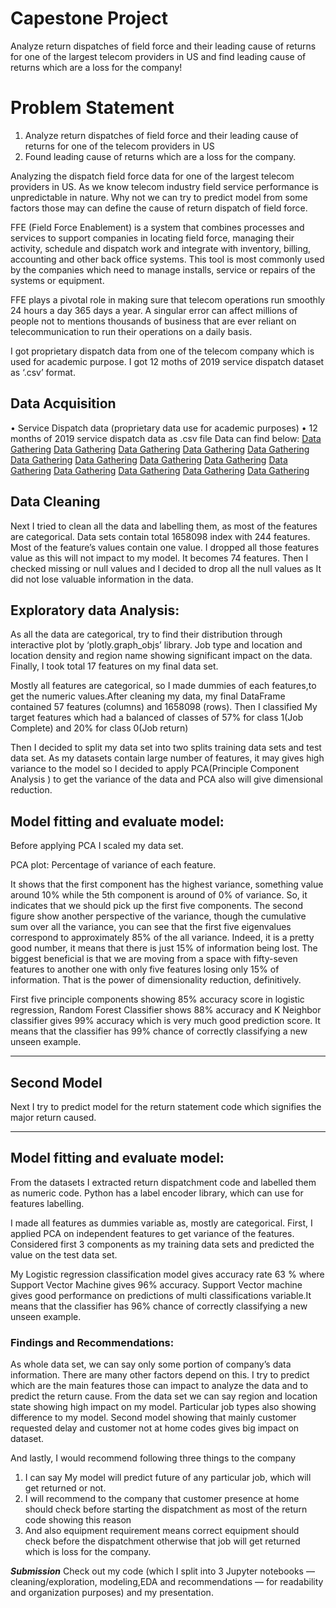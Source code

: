 # Capestone Project

Analyze return dispatches of field force and their leading cause of returns for one of the largest telecom providers in US and find leading cause of returns which are a loss for the company!

# Problem Statement

1.	Analyze return dispatches of field force and their leading cause of returns for one of the telecom providers in US
2.	Found leading cause of returns which are a loss for the company.

Analyzing the dispatch field force data for one of the largest telecom providers in US. As we know telecom industry field service performance is unpredictable in nature. Why not we can try to predict model from some factors those may can define the cause of return dispatch of field force. 

FFE (Field Force Enablement) is a system that combines processes and services to support companies in locating field force, managing their activity, schedule and dispatch work and integrate with inventory, billing, accounting and other back office systems. This tool is most commonly used by the companies which need to manage installs, service or repairs of the systems or equipment.

FFE plays a pivotal role in making sure that telecom operations run smoothly 24 hours a day 365 days a year. A singular error can affect millions of people not to mentions thousands of business that are ever reliant on telecommunication to run their operations on a daily basis.

I got proprietary dispatch data from one of the telecom company which is used for academic purpose. I got 12 moths of 2019 service dispatch dataset as ‘.csv’ format. 


## Data Acquisition

•	Service Dispatch data (proprietary data use for academic purposes)
•	12 months of 2019 service dispatch data as .csv file
Data can find below:
[Data Gathering]('./Service_Dispatch_Jan2019.csv')
[Data Gathering]('./Service_Dispatch_Jan2019.csv')
[Data Gathering]('./Service_Dispatch_Jan2019.csv')
[Data Gathering]('./Service_Dispatch_Feb2019.csv')
[Data Gathering]('./Service_Dispatch_Mar2019.csv')
[Data Gathering]('./Service_Dispatch_Apr2019.csv')
[Data Gathering]('./Service_Dispatch_May2019.csv')
[Data Gathering]('./Service_Dispatch_Jun2019.csv')
[Data Gathering]('./Service_Dispatch_Jul2019.csv')
[Data Gathering]('./Service_Dispatch_Aug2019.csv')
[Data Gathering]('./Service_Dispatch_Sep2019.csv')
[Data Gathering]('./Service_Dispatch_Oct2019.csv')
[Data Gathering]('./Service_Dispatch_Nov2019.csv')
[Data Gathering]('./Service_Dispatch_Dec2019.csv')


## Data Cleaning

Next I tried to clean all the data and labelling them, as most of the features are categorical. Data sets contain total 1658098 index with 244 features. Most of the feature’s values contain one value. I dropped all those features value as this will not impact to my model. It becomes 74 features. Then I checked missing or null values and I decided to drop all the null values as It did not lose valuable information in the data.

## Exploratory data Analysis:

As all the data are categorical, try to find their distribution through interactive plot by ‘plotly.graph_objs’ library. Job type and location and location density and region name showing significant impact on the data. Finally, I took total 17 features on my final data set.

Mostly all features are categorical, so I made dummies of each features,to get the numeric values.After cleaning my data, my final DataFrame contained 57 features (columns) and 1658098 (rows). Then I classified My target features which had a balanced of classes of 57% for class 1(Job Complete) and 20% for class 0(Job return)

Then I decided to split my data set into two splits training data sets and test data set. As my datasets contain large number of features, it may gives high variance to the model so I decided to apply PCA(Principle Component Analysis ) to get the variance of the data and PCA also will give dimensional reduction. 


## Model fitting and evaluate model:

Before applying PCA I scaled my data set.

PCA plot: Percentage of variance of each feature.

It shows that the first component has the highest variance, something value around 10% while the 5th component is around of 0% of variance. So, it indicates that we should pick up the first five components. The second figure show another perspective of the variance, though the cumulative sum over all the variance, you can see that the first five eigenvalues correspond to approximately 85% of the all variance. Indeed, it is a pretty good number, it means that there is just 15% of information being lost. The biggest beneficial is that we are moving from a space with fifty-seven features to another one with only five features losing only 15% of information. That is the power of dimensionality reduction, definitively.

First five principle components showing 85% accuracy score in logistic regression, Random Forest Classifier shows 88% accuracy and K Neighbor classifier gives 99% accuracy which is very much good prediction score. It means that the classifier has 99% chance of correctly classifying a new unseen example.

---

## Second Model

Next I try to predict model for the return statement code which signifies the major return caused.

---

## Model fitting and evaluate model:

From the datasets I extracted return dispatchment code and labelled them as numeric code. Python has a label encoder library, which can use for features labelling.

I made all features as dummies variable as, mostly are categorical.
First, I applied PCA on independent features to get variance of the features.
Considered first 3 components as my training data sets and predicted the value on the test data set.

My Logistic regression classification model gives accuracy rate 63 % where Support Vector Machine gives 96% accuracy. Support Vector machine gives good performance on predictions of multi classifications variable.It means that the classifier has 96% chance of correctly classifying a new unseen example.


### Findings and Recommendations:

As whole data set, we can say only some portion of company’s data information. There are many other factors depend on this. I try to predict which are the main features those can impact to analyze the data and to predict the return cause. From the data set we can say region and location state showing high impact on my model. Particular job types also showing difference to my model. Second model showing that mainly customer requested delay and customer not at home codes gives big impact on dataset.

And lastly, I would recommend following three things to the company
1.	I can say My model will predict future of any particular job, which will get returned or not. 
2.	I will recommend to the company that customer presence at home should check before starting the dispatchment as most of the return code showing this reason 
3.	And also equipment requirement means correct equipment should check before the dispatchment otherwise that job will get returned which is loss for the company.

***Submission***
Check out my code (which I split into 3 Jupyter notebooks — cleaning/exploration, modeling,EDA and recommendations — for readability and organization purposes) and my presentation. 



